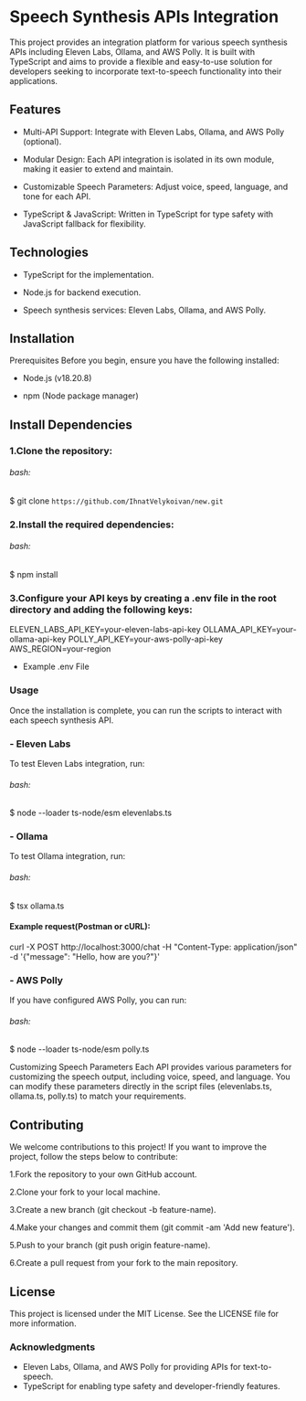 # Speech Synthesis APIs Integration
This project provides an integration platform for various speech synthesis APIs including Eleven Labs, Ollama, and AWS Polly. It is built with TypeScript and aims to provide a flexible and easy-to-use solution for developers seeking to incorporate text-to-speech functionality into their applications.

## Features

- Multi-API Support: Integrate with Eleven Labs, Ollama, and AWS Polly (optional).

- Modular Design: Each API integration is isolated in its own module, making it easier to extend and maintain.

- Customizable Speech Parameters: Adjust voice, speed, language, and tone for each API.

- TypeScript & JavaScript: Written in TypeScript for type safety with JavaScript fallback for flexibility.

## Technologies
- TypeScript for the implementation.

- Node.js for backend execution.

- Speech synthesis services: Eleven Labs, Ollama, and AWS Polly.

## Installation
Prerequisites
Before you begin, ensure you have the following installed:

- Node.js (v18.20.8)

- npm (Node package manager)

## Install Dependencies

### 1.Clone the repository:

###### bash:
$ git clone `https://github.com/IhnatVelykoivan/new.git`

### 2.Install the required dependencies:

###### bash:
$ npm install

### 3.Configure your API keys by creating a .env file in the root directory and adding the following keys:

ELEVEN_LABS_API_KEY=your-eleven-labs-api-key
OLLAMA_API_KEY=your-ollama-api-key
POLLY_API_KEY=your-aws-polly-api-key
AWS_REGION=your-region

- Example .env File

### Usage
Once the installation is complete, you can run the scripts to interact with each speech synthesis API.



### - Eleven Labs

To test Eleven Labs integration, run:

###### bash:
$ node --loader ts-node/esm elevenlabs.ts

### - Ollama

To test Ollama integration, run:

###### bash:
$ tsx ollama.ts

#### Example request(Postman or cURL):
curl -X POST http://localhost:3000/chat -H "Content-Type: application/json" -d '{"message": "Hello, how are you?"}'

### - AWS Polly
If you have configured AWS Polly, you can run:

###### bash:
$ node --loader ts-node/esm polly.ts

Customizing Speech Parameters
Each API provides various parameters for customizing the speech output, including voice, speed, and language. You can modify these parameters directly in the script files (elevenlabs.ts, ollama.ts, polly.ts) to match your requirements.

## Contributing
We welcome contributions to this project! If you want to improve the project, follow the steps below to contribute:

1.Fork the repository to your own GitHub account.

2.Clone your fork to your local machine.

3.Create a new branch (git checkout -b feature-name).

4.Make your changes and commit them (git commit -am 'Add new feature').

5.Push to your branch (git push origin feature-name).

6.Create a pull request from your fork to the main repository.

## License
This project is licensed under the MIT License. See the LICENSE file for more information.

### Acknowledgments

- Eleven Labs, Ollama, and AWS Polly for providing APIs for text-to-speech.
- TypeScript for enabling type safety and developer-friendly features.
